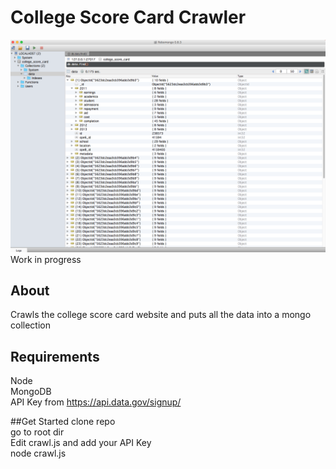 # College Score Card Crawler
<img src="screenshot.png">
Work in progress <br/>

## About 
Crawls the college score card website and puts all the data into a mongo collection  

## Requirements
Node <br/>
MongoDB <br/>
API Key from https://api.data.gov/signup/ 

##Get Started
clone repo <br/>
go to root dir <br/>
Edit crawl.js and add your API Key <br/>
node crawl.js <br/>



 

